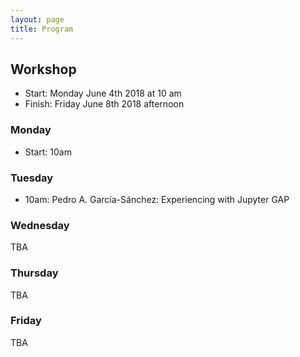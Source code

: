 ```yaml
---
layout: page
title: Program
---
```



## Workshop
* Start: Monday June 4th 2018 at 10 am
* Finish: Friday June 8th 2018 afternoon

### Monday

* Start: 10am

### Tuesday

* 10am: Pedro A. García-Sánchez: Experiencing with Jupyter GAP

### Wednesday

TBA

### Thursday

TBA

### Friday

TBA
